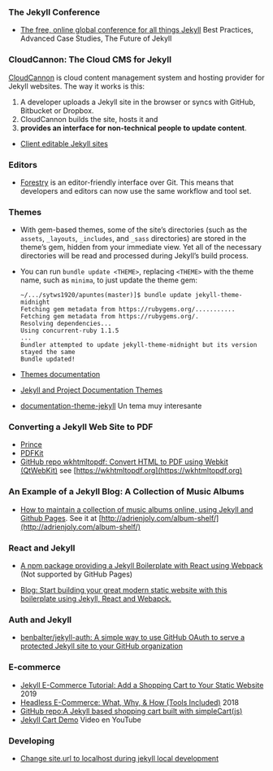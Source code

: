 ### The Jekyll Conference

* [The free, online global conference for all things Jekyll](https://jekyllconf.com/)
  Best Practices, Advanced Case Studies, The Future of Jekyll

### CloudCannon: The Cloud CMS for Jekyll

[CloudCannon](https://app.cloudcannon.com/) is cloud content management system and hosting provider for Jekyll websites. The way it works is this: 

1. A developer uploads a Jekyll site in the browser or syncs with GitHub, Bitbucket or Dropbox. 
2. CloudCannon builds the site, hosts it and
3. **provides an interface for non-technical people to update content**.
* [Client editable Jekyll sites](https://learn.cloudcannon.com/jekyll/client-editable-jekyll-sites/)

### Editors
 
* [Forestry](https://forestry.io/) is an editor-friendly interface over Git. This means that developers and editors can now use the same workflow and tool set.

### Themes

* With gem-based themes, some of the site’s directories (such as the `assets`, `_layouts`, `_includes`, and `_sass` directories) are stored in the theme’s gem, hidden from your immediate view. Yet all of the necessary directories will be read and processed during Jekyll’s build process.
* You can run `bundle update <THEME>`, replacing `<THEME>` with the theme name, such as `minima`, to just update the theme gem:

  ```
  ~/.../sytws1920/apuntes(master)]$ bundle update jekyll-theme-midnight
  Fetching gem metadata from https://rubygems.org/...........
  Fetching gem metadata from https://rubygems.org/.
  Resolving dependencies...
  Using concurrent-ruby 1.1.5
  ...
  Bundler attempted to update jekyll-theme-midnight but its version stayed the same
  Bundle updated!
  ```
* [Themes documentation](https://jekyllrb.com/docs/themes/)
* [Jekyll and Project Documentation Themes](https://jekyllthemes.io/jekyll-documentation-themes)
* [documentation-theme-jekyll](https://github.com/ULL-MII-SYTWS-1920/documentation-theme-jekyll) Un tema muy interesante

### Converting a Jekyll Web Site to PDF
 
* [Prince](https://www.princexml.com/)
* [PDFKit](https://github.com/pdfkit/PDFKit)
* [GitHub repo wkhtmltopdf: Convert HTML to PDF using Webkit (QtWebKit)](https://github.com/wkhtmltopdf/wkhtmltopdf) see [https://wkhtmltopdf.org](https://wkhtmltopdf.org)

### An Example of a Jekyll Blog: A Collection of Music Albums

* [How to maintain a collection of music albums online, using Jekyll and Github Pages](https://dev.to/adrienjoly/how-to-maintain-a-collection-of-music-albums-online-using-jekyll-and-github-pages-3hd6). See it at [http://adrienjoly.com/album-shelf/](http://adrienjoly.com/album-shelf/)

### React and Jekyll

* [A npm package providing a Jekyll Boilerplate with React using Webpack](https://www.npmjs.com/package/jekyll-react-webpack) (Not supported by GitHub Pages)
- [Blog: Start building your great modern static website with this boilerplate using Jekyll, React and Webapck.](https://marcoslombog.com/2019/04/07/jekyll-react-webpack.html)

### Auth and Jekyll
 
* [benbalter/jekyll-auth: A simple way to use GitHub OAuth to serve a protected Jekyll site to your GitHub organization](https://github.com/benbalter/jekyll-auth)

### E-commerce

* [Jekyll E-Commerce Tutorial: Add a Shopping Cart to Your Static Website](https://snipcart.com/blog/jekyll-ecommerce-tutorial) 2019
* [Headless E-Commerce: What, Why, & How (Tools Included)](https://snipcart.com/blog/headless-ecommerce-guide) 2018
* [GitHub repo:A Jekyll based shopping cart built with simpleCart(js)](https://github.com/bradonomics/jekyll-cart)
* [Jekyll Cart Demo](https://youtu.be/jdp_XmogTEo) Video en YouTube

### Developing 

* [Change site.url to localhost during jekyll local development](https://stackoverflow.com/questions/27386169/change-site-url-to-localhost-during-jekyll-local-development)

